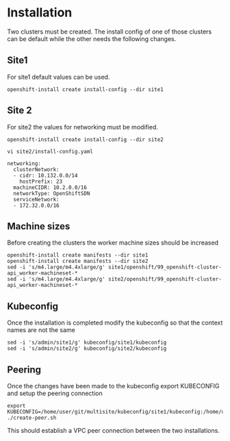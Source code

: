 # Installation
Two clusters must be created. The install config of one of those clusters can be default while the other needs the following changes.

## Site1
For site1 default values can be used.

```
openshift-install create install-config --dir site1
```

## Site 2

For site2 the values for networking must be modified.
```
openshift-install create install-config --dir site2

vi site2/install-config.yaml

networking:
  clusterNetwork:
  - cidr: 10.132.0.0/14
    hostPrefix: 23
  machineCIDR: 10.2.0.0/16
  networkType: OpenShiftSDN
  serviceNetwork:
  - 172.32.0.0/16
```

## Machine sizes
Before creating the clusters the worker machine sizes should be increased

```
openshift-install create manifests --dir site1
openshift-install create manifests --dir site2
sed -i 's/m4.large/m4.4xlarge/g' site1/openshift/99_openshift-cluster-api_worker-machineset-*
sed -i 's/m4.large/m4.4xlarge/g' site2/openshift/99_openshift-cluster-api_worker-machineset-*
```

## Kubeconfig
Once the installation is completed modify the kubeconfig so that the context names are not the same
```
sed -i 's/admin/site1/g' kubeconfig/site1/kubeconfig 
sed -i 's/admin/site2/g' kubeconfig/site2/kubeconfig 
```
## Peering
Once the changes have been made to the kubeconfig export KUBECONFIG and setup the peering connection
```
export KUBECONFIG=/home/user/git/multisite/kubeconfig/site1/kubeconfig:/home/user/git/multisite/kubeconfig/site2/kubeconfig
./create-peer.sh
```

This should establish a VPC peer connection between the two installations.
